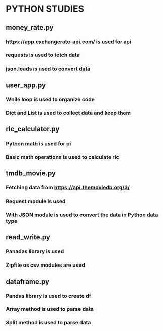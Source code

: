 # PYTHON STUDIES

## money_rate.py

### https://app.exchangerate-api.com/ is used for api

### requests is used to fetch data

### json.loads is used to convert data

## user_app.py

### While loop is used to organize code

### Dict and List is used to collect data and keep them

## rlc_calculator.py

### Python math is used for pi

### Basic math operations is used to calculate rlc

## tmdb_movie.py

### Fetching data from https://api.themoviedb.org/3/

### Request module is used

### With JSON module is used to convert the data in Python data type

## read_write.py

### Panadas library is used

### Zipfile os csv modules are used

## dataframe.py

### Pandas library is used to create df

### Array method is used to parse data

### Split method is used to parse data
